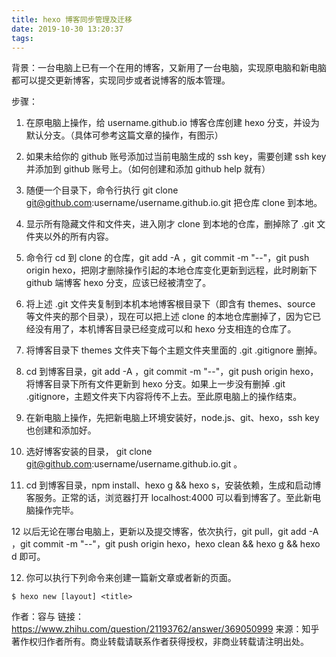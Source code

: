 ```yaml
---
title: hexo 博客同步管理及迁移
date: 2019-10-30 13:20:37
tags:
---
```


背景：一台电脑上已有一个在用的博客，又新用了一台电脑，实现原电脑和新电脑都可以提交更新博客，实现同步或者说博客的版本管理。

步骤：

1. 在原电脑上操作，给 username.github.io 博客仓库创建 hexo 分支，并设为默认分支。（具体可参考这篇文章的操作，有图示）

2. 如果未给你的 github 账号添加过当前电脑生成的 ssh key，需要创建 ssh key 并添加到 github 账号上。（如何创建和添加 github help 就有）

3. 随便一个目录下，命令行执行 git clone git@github.com:username/username.github.io.git 把仓库 clone 到本地。

4. 显示所有隐藏文件和文件夹，进入刚才 clone 到本地的仓库，删掉除了 .git 文件夹以外的所有内容。

5. 命令行 cd 到 clone 的仓库，git add -A ，git commit -m "--"，git push origin hexo，把刚才删除操作引起的本地仓库变化更新到远程，此时刷新下 github 端博客 hexo 分支，应该已经被清空了。

6. 将上述 .git 文件夹复制到本机本地博客根目录下（即含有 themes、source 等文件夹的那个目录），现在可以把上述 clone 的本地仓库删掉了，因为它已经没有用了，本机博客目录已经变成可以和 hexo 分支相连的仓库了。

<!-- more -->

7. 将博客目录下 themes 文件夹下每个主题文件夹里面的 .git .gitignore 删掉。

8. cd 到博客目录，git add -A ，git commit -m "--"，git push origin hexo，将博客目录下所有文件更新到 hexo 分支。如果上一步没有删掉 .git .gitignore，主题文件夹下内容将传不上去。至此原电脑上的操作结束。

9. 在新电脑上操作，先把新电脑上环境安装好，node.js、git、hexo，ssh key 也创建和添加好。

10. 选好博客安装的目录， git clone git@github.com:username/username.github.io.git 。

11. cd 到博客目录，npm install、hexo g && hexo s，安装依赖，生成和启动博客服务。正常的话，浏览器打开 localhost:4000 可以看到博客了。至此新电脑操作完毕。

12 以后无论在哪台电脑上，更新以及提交博客，依次执行，git pull，git add -A ，git commit -m "--"，git push origin hexo，hexo clean && hexo g && hexo d 即可。

12. 你可以执行下列命令来创建一篇新文章或者新的页面。

```
$ hexo new [layout] <title>
```

作者：容与
链接：https://www.zhihu.com/question/21193762/answer/369050999
来源：知乎
著作权归作者所有。商业转载请联系作者获得授权，非商业转载请注明出处。
